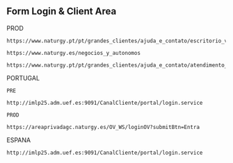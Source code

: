 
## Form Login & Client Area

PROD

```
https://www.naturgy.pt/pt/grandes_clientes/ajuda_e_contato/escritorio_virtual
```

```
https://www.naturgy.es/negocios_y_autonomos
```

```
https://www.naturgy.pt/pt/grandes_clientes/ajuda_e_contato/atendimento_ao_cliente
```

PORTUGAL

	PRE

```
http://imlp25.adm.uef.es:9091/CanalCliente/portal/login.service
```

	PROD

```
https://areaprivadagc.naturgy.es/OV_WS/loginOV?submitBtn=Entra
```

ESPANA
```
http://imlp25.adm.uef.es:9091/CanalCliente/portal/login.service
```
